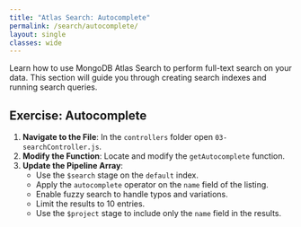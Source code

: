 ```yaml
---
title: "Atlas Search: Autocomplete"
permalink: /search/autocomplete/
layout: single
classes: wide
---
```


Learn how to use MongoDB Atlas Search to perform full-text search on your data. This section will guide you through creating search indexes and running search queries.

## Exercise: Autocomplete

1. **Navigate to the File**: In the `controllers` folder open `03-searchController.js`.
2. **Modify the Function**: Locate and modify the `getAutocomplete` function.
3. **Update the Pipeline Array**:
    - Use the `$search` stage on the `default` index.
    - Apply the `autocomplete` operator on the `name` field of the listing.
    - Enable fuzzy search to handle typos and variations.
    - Limit the results to 10 entries.
    - Use the `$project` stage to include only the `name` field in the results.
